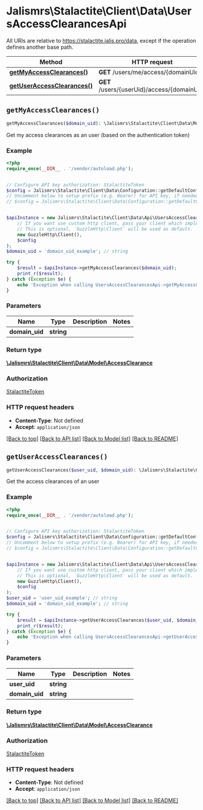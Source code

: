 # Jalismrs\Stalactite\Client\Data\UsersAccessClearancesApi

All URIs are relative to https://stalactite.jalis.pro/data, except if the operation defines another base path.

| Method | HTTP request | Description |
| ------------- | ------------- | ------------- |
| [**getMyAccessClearances()**](UsersAccessClearancesApi.md#getMyAccessClearances) | **GET** /users/me/access/{domainUid} |  |
| [**getUserAccessClearances()**](UsersAccessClearancesApi.md#getUserAccessClearances) | **GET** /users/{userUid}/access/{domainUid} |  |


## `getMyAccessClearances()`

```php
getMyAccessClearances($domain_uid): \Jalismrs\Stalactite\Client\Data\Model\AccessClearance
```



Get my access clearances as an user (based on the authentication token)

### Example

```php
<?php
require_once(__DIR__ . '/vendor/autoload.php');


// Configure API key authorization: StalactiteToken
$config = Jalismrs\Stalactite\Client\Data\Configuration::getDefaultConfiguration()->setApiKey('X-API-TOKEN', 'YOUR_API_KEY');
// Uncomment below to setup prefix (e.g. Bearer) for API key, if needed
// $config = Jalismrs\Stalactite\Client\Data\Configuration::getDefaultConfiguration()->setApiKeyPrefix('X-API-TOKEN', 'Bearer');


$apiInstance = new Jalismrs\Stalactite\Client\Data\Api\UsersAccessClearancesApi(
    // If you want use custom http client, pass your client which implements `GuzzleHttp\ClientInterface`.
    // This is optional, `GuzzleHttp\Client` will be used as default.
    new GuzzleHttp\Client(),
    $config
);
$domain_uid = 'domain_uid_example'; // string

try {
    $result = $apiInstance->getMyAccessClearances($domain_uid);
    print_r($result);
} catch (Exception $e) {
    echo 'Exception when calling UsersAccessClearancesApi->getMyAccessClearances: ', $e->getMessage(), PHP_EOL;
}
```

### Parameters

| Name | Type | Description  | Notes |
| ------------- | ------------- | ------------- | ------------- |
| **domain_uid** | **string**|  | |

### Return type

[**\Jalismrs\Stalactite\Client\Data\Model\AccessClearance**](../Model/AccessClearance.md)

### Authorization

[StalactiteToken](../../README.md#StalactiteToken)

### HTTP request headers

- **Content-Type**: Not defined
- **Accept**: `application/json`

[[Back to top]](#) [[Back to API list]](../../README.md#endpoints)
[[Back to Model list]](../../README.md#models)
[[Back to README]](../../README.md)

## `getUserAccessClearances()`

```php
getUserAccessClearances($user_uid, $domain_uid): \Jalismrs\Stalactite\Client\Data\Model\AccessClearance
```



Get the access clearances of an user

### Example

```php
<?php
require_once(__DIR__ . '/vendor/autoload.php');


// Configure API key authorization: StalactiteToken
$config = Jalismrs\Stalactite\Client\Data\Configuration::getDefaultConfiguration()->setApiKey('X-API-TOKEN', 'YOUR_API_KEY');
// Uncomment below to setup prefix (e.g. Bearer) for API key, if needed
// $config = Jalismrs\Stalactite\Client\Data\Configuration::getDefaultConfiguration()->setApiKeyPrefix('X-API-TOKEN', 'Bearer');


$apiInstance = new Jalismrs\Stalactite\Client\Data\Api\UsersAccessClearancesApi(
    // If you want use custom http client, pass your client which implements `GuzzleHttp\ClientInterface`.
    // This is optional, `GuzzleHttp\Client` will be used as default.
    new GuzzleHttp\Client(),
    $config
);
$user_uid = 'user_uid_example'; // string
$domain_uid = 'domain_uid_example'; // string

try {
    $result = $apiInstance->getUserAccessClearances($user_uid, $domain_uid);
    print_r($result);
} catch (Exception $e) {
    echo 'Exception when calling UsersAccessClearancesApi->getUserAccessClearances: ', $e->getMessage(), PHP_EOL;
}
```

### Parameters

| Name | Type | Description  | Notes |
| ------------- | ------------- | ------------- | ------------- |
| **user_uid** | **string**|  | |
| **domain_uid** | **string**|  | |

### Return type

[**\Jalismrs\Stalactite\Client\Data\Model\AccessClearance**](../Model/AccessClearance.md)

### Authorization

[StalactiteToken](../../README.md#StalactiteToken)

### HTTP request headers

- **Content-Type**: Not defined
- **Accept**: `application/json`

[[Back to top]](#) [[Back to API list]](../../README.md#endpoints)
[[Back to Model list]](../../README.md#models)
[[Back to README]](../../README.md)
